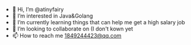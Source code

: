 - 👋 Hi, I’m @atinyfairy
- 👀 I’m interested in Java&Golang
- 🌱 I’m currently learning things that can help me get a high salary job
- 💞️ I’m looking to collaborate on (I don't kown yet
- 📫 How to reach me 1849244423@qq.com

<!---
atinyfairy/atinyfairy is a ✨ special ✨ repository because its `README.md` (this file) appears on your GitHub profile.
You can click the Preview link to take a look at your changes.
--->

